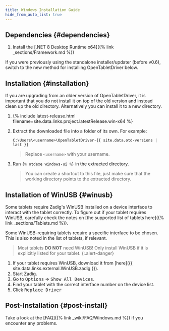 ```yaml
---
title: Windows Installation Guide
hide_from_auto_list: true
---
```


## Dependencies {#dependencies}

1. Install the [.NET 8 Desktop Runtime x64]({% link _sections/Framework.md %})

If you were previously using the standalone installer/updater (before v0.6), switch to the new
method for installing OpenTabletDriver below.

## Installation {#installation}

If you are upgrading from an older version of OpenTabletDriver, it is important that you do not
install it on top of the old version and instead clean up the old directory.
Alternatively you can install it to a new directory.

1. {% include latest-release.html filename=site.data.links.project.latestRelease.win-x64 %}
2. Extract the downloaded file into a folder of its own. For example:

    ```otdlog
    C:\Users\<username>\OpenTabletDriver-{{ site.data.otd-versions | last }}
    ```

    > Replace `<username>` with your username.

3. Run `{% otdexe windows-ui %}` in the extracted directory.

    > You can create a shortcut to this file, just make sure that the working directory points to the extracted directory.

## Installation of WinUSB {#winusb}

Some tablets require Zadig's WinUSB installed on a device interface to interact with the tablet
correctly. To figure out if your tablet requires WinUSB, carefully check the notes on
[the supported list of tablets here]({% link _sections/Tablets.md %}).

Some WinUSB-requiring tablets require a specific interface to be chosen.
This is also noted in the list of tablets, if relevant.

> Most tablets **DO NOT** need WinUSB! Only install WinUSB if it is explicitly listed for your tablet.
{:.alert-danger}

1. If your tablet requires WinUSB, download it
   from [here]({{ site.data.links.external.WinUSB.zadig }}).
2. Start Zadig.
3. Go to <kbd>Options</kbd> ⇒ <kbd>Show All Devices</kbd>.
4. Find your tablet with the correct interface number on the device list.
5. Click <kbd>Replace Driver</kbd>

## Post-Installation {#post-install}

Take a look at the [FAQ]({% link _wiki/FAQ/Windows.md %}) if you encounter any problems.
